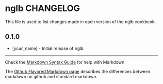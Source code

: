 nglb CHANGELOG
==============

This file is used to list changes made in each version of the nglb cookbook.

0.1.0
-----
- [your_name] - Initial release of nglb

- - -
Check the [Markdown Syntax Guide](http://daringfireball.net/projects/markdown/syntax) for help with Markdown.

The [Github Flavored Markdown page](http://github.github.com/github-flavored-markdown/) describes the differences between markdown on github and standard markdown.
